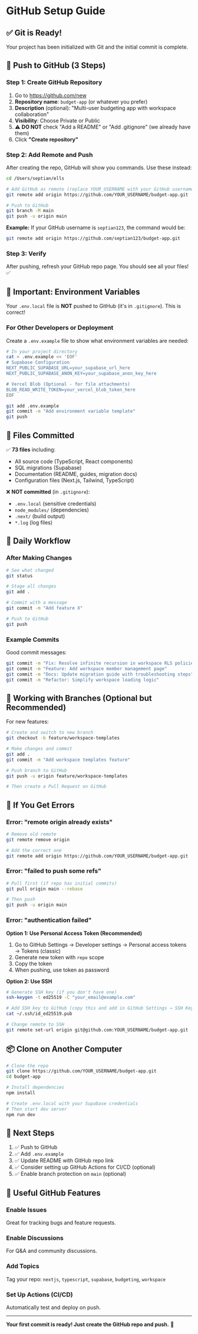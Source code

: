 # GitHub Setup Guide

## ✅ Git is Ready!

Your project has been initialized with Git and the initial commit is complete.

## 🚀 Push to GitHub (3 Steps)

### Step 1: Create GitHub Repository

1. Go to https://github.com/new
2. **Repository name**: `budget-app` (or whatever you prefer)
3. **Description** (optional): "Multi-user budgeting app with workspace collaboration"
4. **Visibility**: Choose Private or Public
5. ⚠️ **DO NOT** check "Add a README" or "Add .gitignore" (we already have them)
6. Click **"Create repository"**

### Step 2: Add Remote and Push

After creating the repo, GitHub will show you commands. Use these instead:

```bash
cd /Users/septian/ells

# Add GitHub as remote (replace YOUR_USERNAME with your GitHub username)
git remote add origin https://github.com/YOUR_USERNAME/budget-app.git

# Push to GitHub
git branch -M main
git push -u origin main
```

**Example:**
If your GitHub username is `septian123`, the command would be:
```bash
git remote add origin https://github.com/septian123/budget-app.git
```

### Step 3: Verify

After pushing, refresh your GitHub repo page. You should see all your files! ✅

## 🔐 Important: Environment Variables

Your `.env.local` file is **NOT** pushed to GitHub (it's in `.gitignore`). This is correct!

### For Other Developers or Deployment

Create a `.env.example` file to show what environment variables are needed:

```bash
# In your project directory
cat > .env.example << 'EOF'
# Supabase Configuration
NEXT_PUBLIC_SUPABASE_URL=your_supabase_url_here
NEXT_PUBLIC_SUPABASE_ANON_KEY=your_supabase_anon_key_here

# Vercel Blob (Optional - for file attachments)
BLOB_READ_WRITE_TOKEN=your_vercel_blob_token_here
EOF

git add .env.example
git commit -m "Add environment variable template"
git push
```

## 📝 Files Committed

✅ **73 files** including:
- All source code (TypeScript, React components)
- SQL migrations (Supabase)
- Documentation (README, guides, migration docs)
- Configuration files (Next.js, Tailwind, TypeScript)

❌ **NOT committed** (in `.gitignore`):
- `.env.local` (sensitive credentials)
- `node_modules/` (dependencies)
- `.next/` (build output)
- `*.log` (log files)

## 🔄 Daily Workflow

### After Making Changes

```bash
# See what changed
git status

# Stage all changes
git add .

# Commit with a message
git commit -m "Add feature X"

# Push to GitHub
git push
```

### Example Commits

Good commit messages:
```bash
git commit -m "Fix: Resolve infinite recursion in workspace RLS policies"
git commit -m "Feature: Add workspace member management page"
git commit -m "Docs: Update migration guide with troubleshooting steps"
git commit -m "Refactor: Simplify workspace loading logic"
```

## 🌿 Working with Branches (Optional but Recommended)

For new features:

```bash
# Create and switch to new branch
git checkout -b feature/workspace-templates

# Make changes and commit
git add .
git commit -m "Add workspace templates feature"

# Push branch to GitHub
git push -u origin feature/workspace-templates

# Then create a Pull Request on GitHub
```

## 🚨 If You Get Errors

### Error: "remote origin already exists"

```bash
# Remove old remote
git remote remove origin

# Add the correct one
git remote add origin https://github.com/YOUR_USERNAME/budget-app.git
```

### Error: "failed to push some refs"

```bash
# Pull first (if repo has initial commits)
git pull origin main --rebase

# Then push
git push -u origin main
```

### Error: "authentication failed"

**Option 1: Use Personal Access Token (Recommended)**
1. Go to GitHub Settings → Developer settings → Personal access tokens → Tokens (classic)
2. Generate new token with `repo` scope
3. Copy the token
4. When pushing, use token as password

**Option 2: Use SSH**
```bash
# Generate SSH key (if you don't have one)
ssh-keygen -t ed25519 -C "your_email@example.com"

# Add SSH key to GitHub (copy this and add in GitHub Settings → SSH Keys)
cat ~/.ssh/id_ed25519.pub

# Change remote to SSH
git remote set-url origin git@github.com:YOUR_USERNAME/budget-app.git
```

## 📦 Clone on Another Computer

```bash
# Clone the repo
git clone https://github.com/YOUR_USERNAME/budget-app.git
cd budget-app

# Install dependencies
npm install

# Create .env.local with your Supabase credentials
# Then start dev server
npm run dev
```

## 🎯 Next Steps

1. ✅ Push to GitHub
2. ✅ Add `.env.example` 
3. ✅ Update README with GitHub repo link
4. ✅ Consider setting up GitHub Actions for CI/CD (optional)
5. ✅ Enable branch protection on `main` (optional)

## 🔗 Useful GitHub Features

### Enable Issues
Great for tracking bugs and feature requests.

### Enable Discussions
For Q&A and community discussions.

### Add Topics
Tag your repo: `nextjs`, `typescript`, `supabase`, `budgeting`, `workspace`

### Set Up Actions (CI/CD)
Automatically test and deploy on push.

---

**Your first commit is ready! Just create the GitHub repo and push.** 🚀

